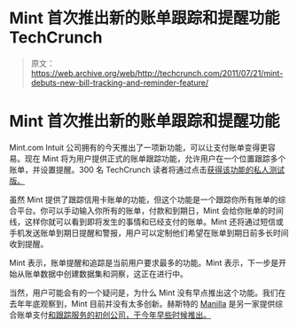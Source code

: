 # Mint 首次推出新的账单跟踪和提醒功能 TechCrunch

> 原文：<https://web.archive.org/web/http://techcrunch.com/2011/07/21/mint-debuts-new-bill-tracking-and-reminder-feature/>

# Mint 首次推出新的账单跟踪和提醒功能

Mint.com Intuit 公司拥有的今天推出了一项新功能，可以让支付账单变得更容易。现在 Mint 将为用户提供正式的账单跟踪功能，允许用户在一个位置跟踪多个账单，并设置提醒。300 名 TechCrunch 读者将通过点击[获得该功能的私人测试版。](https://web.archive.org/web/20230204124610/https://www.mint.com/preview.event?cid=soc_tc_hp_billrmdrs&source=TC43kJiJ70)

虽然 Mint 提供了跟踪信用卡账单的功能，但这个功能是一个跟踪你所有账单的综合平台。你可以手动输入你所有的账单，付款和到期日，Mint 会给你账单的时间线，这样你就可以看到即将发生的事情和已经支付的账单。Mint 还将通过短信或手机发送账单到期日提醒和警报，用户可以定制他们希望在账单到期日前多长时间收到提醒。

Mint 表示，账单提醒和追踪是当前用户要求最多的功能。Mint 表示，下一步是开始从账单数据中创建数据集和洞察，这正在进行中。

当然，用户可能会有的一个疑问是，为什么 Mint 没有早点推出这个功能。我们在去年年底观察到，Mint 目前并没有太多创新。赫斯特的 [Manilla](https://web.archive.org/web/20230204124610/http://www.crunchbase.com/company/manilla) 是另一家提供综合账单支付[和跟踪服务的初创公司，于今年早些时候推出。](https://web.archive.org/web/20230204124610/https://techcrunch.com/2011/06/08/hearsts-manilla-opens-online-bill-management-service-to-the-public/)